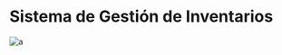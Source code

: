 # Sistema de Gestión de Inventarios

![a]([https://github.com/carmonabernaldiego/inventory/assets/43613125/156d0afd-573f-4c8b-b5a4-c09955556e10](https://ibb.co/S7645DCx))
